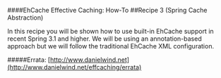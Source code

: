 ####EhCache Effective Caching: How-To
##Recipe 3 (Spring Cache Abstraction)

In this recipe you will be shown how to use built-in EhCache support in recent Spring 3.1 and higher. We will be using an annotation-based approach but we will follow the traditional EhCache XML configuration. 

#####Errata: [http://www.danielwind.net](http://www.danielwind.net/effcaching/errata)
